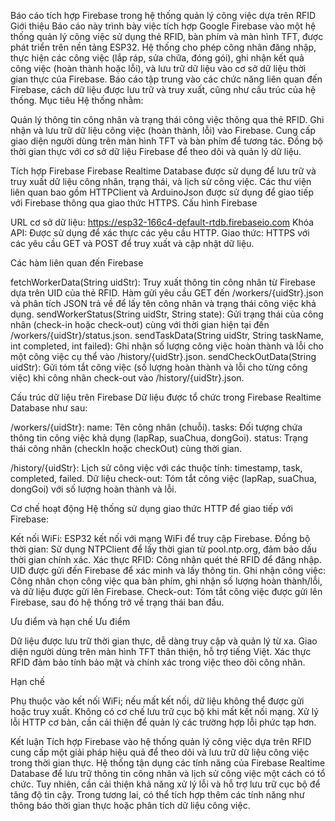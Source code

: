 Báo cáo tích hợp Firebase trong hệ thống quản lý công việc dựa trên RFID
Giới thiệu
Báo cáo này trình bày việc tích hợp Google Firebase vào một hệ thống quản lý công việc sử dụng thẻ RFID, bàn phím và màn hình TFT, được phát triển trên nền tảng ESP32. Hệ thống cho phép công nhân đăng nhập, thực hiện các công việc (lắp ráp, sửa chữa, đóng gói), ghi nhận kết quả công việc (hoàn thành hoặc lỗi), và lưu trữ dữ liệu vào cơ sở dữ liệu thời gian thực của Firebase. Báo cáo tập trung vào các chức năng liên quan đến Firebase, cách dữ liệu được lưu trữ và truy xuất, cũng như cấu trúc của hệ thống.
Mục tiêu
Hệ thống nhằm:

Quản lý thông tin công nhân và trạng thái công việc thông qua thẻ RFID.
Ghi nhận và lưu trữ dữ liệu công việc (hoàn thành, lỗi) vào Firebase.
Cung cấp giao diện người dùng trên màn hình TFT và bàn phím để tương tác.
Đồng bộ thời gian thực với cơ sở dữ liệu Firebase để theo dõi và quản lý dữ liệu.

Tích hợp Firebase
Firebase Realtime Database được sử dụng để lưu trữ và truy xuất dữ liệu công nhân, trạng thái, và lịch sử công việc. Các thư viện liên quan bao gồm HTTPClient và ArduinoJson được sử dụng để giao tiếp với Firebase thông qua giao thức HTTPS.
Cấu hình Firebase

URL cơ sở dữ liệu: https://esp32-166c4-default-rtdb.firebaseio.com
Khóa API: Được sử dụng để xác thực các yêu cầu HTTP.
Giao thức: HTTPS với các yêu cầu GET và POST để truy xuất và cập nhật dữ liệu.

Các hàm liên quan đến Firebase

fetchWorkerData(String uidStr): Truy xuất thông tin công nhân từ Firebase dựa trên UID của thẻ RFID. Hàm gửi yêu cầu GET đến /workers/{uidStr}.json và phân tích JSON trả về để lấy tên công nhân và trạng thái công việc khả dụng.
sendWorkerStatus(String uidStr, String state): Gửi trạng thái của công nhân (check-in hoặc check-out) cùng với thời gian hiện tại đến /workers/{uidStr}/status.json.
sendTaskData(String uidStr, String taskName, int completed, int failed): Ghi nhận số lượng công việc hoàn thành và lỗi cho một công việc cụ thể vào /history/{uidStr}.json.
sendCheckOutData(String uidStr): Gửi tóm tắt công việc (số lượng hoàn thành và lỗi cho từng công việc) khi công nhân check-out vào /history/{uidStr}.json.

Cấu trúc dữ liệu trên Firebase
Dữ liệu được tổ chức trong Firebase Realtime Database như sau:

/workers/{uidStr}:
name: Tên công nhân (chuỗi).
tasks: Đối tượng chứa thông tin công việc khả dụng (lapRap, suaChua, dongGoi).
status: Trạng thái công nhân (checkIn hoặc checkOut) cùng thời gian.


/history/{uidStr}:
Lịch sử công việc với các thuộc tính: timestamp, task, completed, failed.
Dữ liệu check-out: Tóm tắt công việc (lapRap, suaChua, dongGoi) với số lượng hoàn thành và lỗi.



Cơ chế hoạt động
Hệ thống sử dụng giao thức HTTP để giao tiếp với Firebase:

Kết nối WiFi: ESP32 kết nối với mạng WiFi để truy cập Firebase.
Đồng bộ thời gian: Sử dụng NTPClient để lấy thời gian từ pool.ntp.org, đảm bảo dấu thời gian chính xác.
Xác thực RFID: Công nhân quét thẻ RFID để đăng nhập. UID được gửi đến Firebase để xác minh và lấy thông tin.
Ghi nhận công việc: Công nhân chọn công việc qua bàn phím, ghi nhận số lượng hoàn thành/lỗi, và dữ liệu được gửi lên Firebase.
Check-out: Tóm tắt công việc được gửi lên Firebase, sau đó hệ thống trở về trạng thái ban đầu.

Ưu điểm và hạn chế
Ưu điểm

Dữ liệu được lưu trữ thời gian thực, dễ dàng truy cập và quản lý từ xa.
Giao diện người dùng trên màn hình TFT thân thiện, hỗ trợ tiếng Việt.
Xác thực RFID đảm bảo tính bảo mật và chính xác trong việc theo dõi công nhân.

Hạn chế

Phụ thuộc vào kết nối WiFi; nếu mất kết nối, dữ liệu không thể được gửi hoặc truy xuất.
Không có cơ chế lưu trữ cục bộ khi mất kết nối mạng.
Xử lý lỗi HTTP cơ bản, cần cải thiện để quản lý các trường hợp lỗi phức tạp hơn.

Kết luận
Tích hợp Firebase vào hệ thống quản lý công việc dựa trên RFID cung cấp một giải pháp hiệu quả để theo dõi và lưu trữ dữ liệu công việc trong thời gian thực. Hệ thống tận dụng các tính năng của Firebase Realtime Database để lưu trữ thông tin công nhân và lịch sử công việc một cách có tổ chức. Tuy nhiên, cần cải thiện khả năng xử lý lỗi và hỗ trợ lưu trữ cục bộ để tăng độ tin cậy. Trong tương lai, có thể tích hợp thêm các tính năng như thông báo thời gian thực hoặc phân tích dữ liệu công việc.
